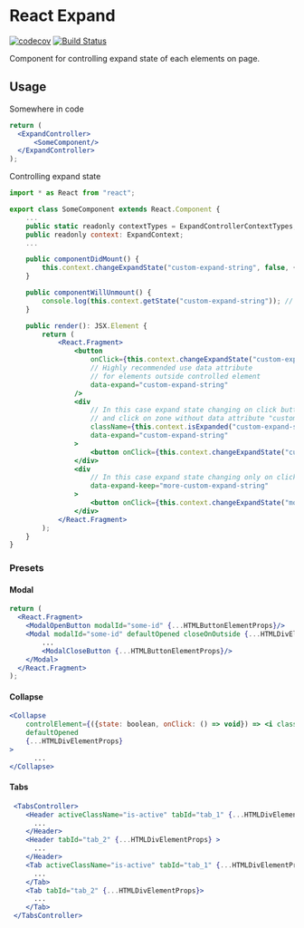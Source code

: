 # React Expand
[![codecov](https://codecov.io/gh/wearesho-team/react-expand/branch/master/graph/badge.svg)](https://codecov.io/gh/wearesho-team/react-expand)
[![Build Status](https://travis-ci.org/wearesho-team/react-expand.svg?branch=master)](https://travis-ci.org/wearesho-team/react-expand)

Component for controlling expand state of each elements on page.

## Usage

Somewhere in code
```jsx
return (
  <ExpandController>
      <SomeComponent/>
  </ExpandController>
);
```
Controlling expand state
```jsx
import * as React from "react";

export class SomeComponent extends React.Component {
    ...
    public static readonly contextTypes = ExpandControllerContextTypes;
    public readonly context: ExpandContext;
    ...

    public componentDidMount() {
        this.context.changeExpandState("custom-expand-string", false, { someData: "data" })();
    }

    public componentWillUnmount() {
        console.log(this.context.getState("custom-expand-string")); // {someData: "data"}
    }

    public render(): JSX.Element {
        return (
            <React.Fragment>
                <button
                    onClick={this.context.changeExpandState("custom-expand-string")}
                    // Highly recommended use data attribute 
                    // for elements outside controlled element
                    data-expand="custom-expand-string"
                />
                <div
                    // In this case expand state changing on click button 
                    // and click on zone without data attribute "custom-expand-string"
                    className={this.context.isExpanded("custom-expand-string") ? "visible" : "hidden"}
                    data-expand="custom-expand-string"
                >
                    <button onClick={this.context.changeExpandState("custom-expand-string")} />
                </div>
                <div
                    // In this case expand state changing only on click button
                    data-expand-keep="more-custom-expand-string"
                >
                    <button onClick={this.context.changeExpandState("more-custom-expand-string")} />
                </div>
            </React.Fragment>
        );
    }
}
```
### Presets

#### Modal
```jsx
return (
  <React.Fragment>
    <ModalOpenButton modalId="some-id" {...HTMLButtonElementProps}/>
    <Modal modalId="some-id" defaultOpened closeOnOutside {...HTMLDivElementProps}>
        ...
        <ModalCloseButton {...HTMLButtonElementProps}/>
    </Modal>
  </React.Fragment>
);
```

#### Collapse
```jsx
<Collapse 
    controlElement={({state: boolean, onClick: () => void}) => <i className={state ? "open": "closed"} onClick={onClick}/>} 
    defaultOpened
    {...HTMLDivElementProps}
>
      ...
</Collapse>
```

#### Tabs
```jsx
 <TabsController>
    <Header activeClassName="is-active" tabId="tab_1" {...HTMLDivElementProps} > // Click on header to activate according tab
      ...
    </Header>
    <Header tabId="tab_2" {...HTMLDivElementProps} >
      ...
    </Header>
    <Tab activeClassName="is-active" tabId="tab_1" {...HTMLDivElementProps} >
      ...
    </Tab>
    <Tab tabId="tab_2" {...HTMLDivElementProps}>
      ...
    </Tab>
 </TabsController>
```
